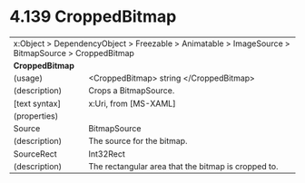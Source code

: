 <html dir="LTR" xmlns:mshelp="http://msdn.microsoft.com/mshelp" xmlns:ddue="http://ddue.schemas.microsoft.com/authoring/2003/5" xmlns:xlink="http://www.w3.org/1999/xlink" xmlns:tool="http://www.microsoft.com/tooltip">

<body>
 <input type="hidden" id="userDataCache" class="userDataStyle">
 <input type="hidden" id="hiddenScrollOffset">
 <img id="dropDownImage" style="display:none; height:0; width:0;" src="../local/drpdown.gif">
 <img id="dropDownHoverImage" style="display:none; height:0; width:0;" src="../local/drpdown_orange.gif">
 <img id="collapseImage" style="display:none; height:0; width:0;" src="../local/collapse.gif">
 <img id="expandImage" style="display:none; height:0; width:0;" src="../local/exp.gif">
 <img id="collapseAllImage" style="display:none; height:0; width:0;" src="../local/collall.gif">
 <img id="expandAllImage" style="display:none; height:0; width:0;" src="../local/expall.gif">
 <img id="copyImage" style="display:none; height:0; width:0;" src="../local/copycode.gif">
 <img id="copyHoverImage" style="display:none; height:0; width:0;" src="../local/copycodeHighlight.gif">
 <div id="header"><h1 class="heading">4.139 CroppedBitmap</h1></div>

 <div id="mainSection">
 <div id="mainBody">
 <div id="allHistory" class="saveHistory" onsave="saveAll()" onload="loadAll()"></div>
 <p xmlns:wsd="http://wsdev.schemas.microsoft.com/authoring/2008/2" xmlns:msxsl="urn:schemas-microsoft-com:xslt" xmlns:script="urn:script" xmlns:build="urn:build">
 </p>
 <div id="sectionSection0" class="section" name="collapseableSection">
 <content xmlns="http://ddue.schemas.microsoft.com/authoring/2003/5" xmlns:wsd="http://wsdev.schemas.microsoft.com/authoring/2008/2" xmlns:msxsl="urn:schemas-microsoft-com:xslt" xmlns:script="urn:script" xmlns:build="urn:build">
 </content>
 </div>
 <div id="sectionSection1" class="section" name="collapseableSection">
 <content xmlns="http://ddue.schemas.microsoft.com/authoring/2003/5" xmlns:wsd="http://wsdev.schemas.microsoft.com/authoring/2008/2" xmlns:msxsl="urn:schemas-microsoft-com:xslt" xmlns:script="urn:script" xmlns:build="urn:build">
 <table class="ProtocolAuthoredTable" xmlns="">
 <tr><td colspan="2">
<mshelp:link keywords="86913f34-aa06-4c94-9f09-83936a822fd8" tabindex="0">x:Object</mshelp:link> &gt; <mshelp:link keywords="22a604a1-b593-4464-91e4-488285506428" tabindex="0">DependencyObject</mshelp:link> &gt; <mshelp:link keywords="6724267f-782a-4509-a6e9-19f1e3acf436" tabindex="0">Freezable</mshelp:link> &gt; <mshelp:link keywords="4e196363-585f-4026-aad1-79907d6b01af" tabindex="0">Animatable</mshelp:link> &gt; <mshelp:link keywords="23bc57d7-c252-4196-8914-ea89c5c45349" tabindex="0">ImageSource</mshelp:link> &gt; <mshelp:link keywords="8e5c3ab2-b340-4f22-9778-cbcdf6b1f1a8" tabindex="0">BitmapSource</mshelp:link> &gt; <mshelp:link keywords="21d108fe-ec1e-471e-a46f-a5fcbe0cf8df" tabindex="0">CroppedBitmap</mshelp:link> </td>
 </tr>
 <tr><td colspan="2">
 <b>
CroppedBitmap </b>
 </td>
 </tr>
 <tr><td><div class="indent0">(usage)</div></td>
 <td>&lt;CroppedBitmap&gt; string &lt;/CroppedBitmap&gt; </td>
 </tr>
 <tr><td><div class="indent0">(description)</div></td>
 <td>Crops a BitmapSource. </td>
 </tr>
 <tr><td><div class="indent0">[text syntax]</div></td>
 <td>x:Uri, from <mshelp:link keywords="c739134c-a6c1-47ab-ae89-1478438d5020" tabindex="0">[MS-XAML]</mshelp:link> </td>
 </tr>
 <tr><td><div class="indent0">(properties)</div></td>
 <td> </td>
 </tr>
 <tr><td><div class="indent2">Source</div></td>
 <td><mshelp:link keywords="8e5c3ab2-b340-4f22-9778-cbcdf6b1f1a8" tabindex="0">BitmapSource</mshelp:link> </td>
 </tr>
 <tr><td><div class="indent4">(description)</div></td>
 <td>The source for the bitmap. </td>
 </tr>
 <tr><td><div class="indent2">SourceRect</div></td>
 <td><mshelp:link keywords="a4afaffa-1cff-4e6e-a83e-43dbb380a93a" tabindex="0">Int32Rect</mshelp:link> </td>
 </tr>
 <tr><td><div class="indent4">(description)</div></td>
 <td>The rectangular area that the bitmap is cropped to. </td>
 </tr>
</table>
 </content>
 </div>
 <!--[if gte IE 5]>
 <tool:tip element="languageFilterToolTip" avoidmouse="false"/>
 <![endif]-->
 </div>
 <a name="feedback"></a><span></span>
 </div>
</body></html>
